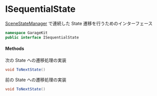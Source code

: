 # ISequentialState

[SceneStateManager](~/Scripts_ja/Managers/SceneStateManager.md) で連続した State 遷移を行うためのインターフェース

```csharp
namespace GarageKit
public interface ISequentialState
```

#### Methods

次の State への遷移処理の実装
```csharp
void ToNextState()
```

前の State への遷移処理の実装
```csharp
void ToNextState()
```